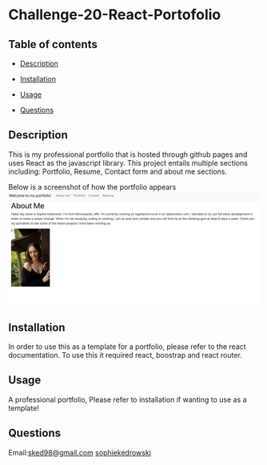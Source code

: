 # Challenge-20-React-Portofolio


  ## Table of contents 

  - [Description](#description) 

  - [Installation](#installation) 

  - [Usage](#usage) 

  - [Questions](#questions) 

  ## Description 
This is my professional portfolio that is hosted through github pages and uses React as the javascript library. This project entails multiple sections including: Portfolio, Resume, Contact form and about me sections. 

Below is a screenshot of how the portfolio appears
![Portfolio](./src/Images/Screenshot%202023-01-30%20at%203.51.17%20PM.png)


  ## Installation 
In order to use this as a template for a portfolio, please refer to the react documentation. To use this it required react, boostrap and react router.


  ## Usage 
A professional portfolio, Please refer to installation if wanting to use as a template! 


  ## Questions 
 Email:sked98@gmail.com 
 [sophiekedrowski](https://www.github.com/sophiekedrowski) 